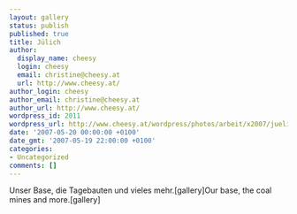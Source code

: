 ```yaml
---
layout: gallery
status: publish
published: true
title: Jülich
author:
  display_name: cheesy
  login: cheesy
  email: christine@cheesy.at
  url: http://www.cheesy.at/
author_login: cheesy
author_email: christine@cheesy.at
author_url: http://www.cheesy.at/
wordpress_id: 2011
wordpress_url: http://www.cheesy.at/wordpress/photos/arbeit/x2007/juelich/
date: '2007-05-20 00:00:00 +0100'
date_gmt: '2007-05-19 22:00:00 +0100'
categories:
- Uncategorized
comments: []
---
```

<!--:de-->Unser Base, die Tagebauten und vieles mehr.[gallery]<!--:--><!--:en-->Our base, the coal mines and more.[gallery]<!--:-->
